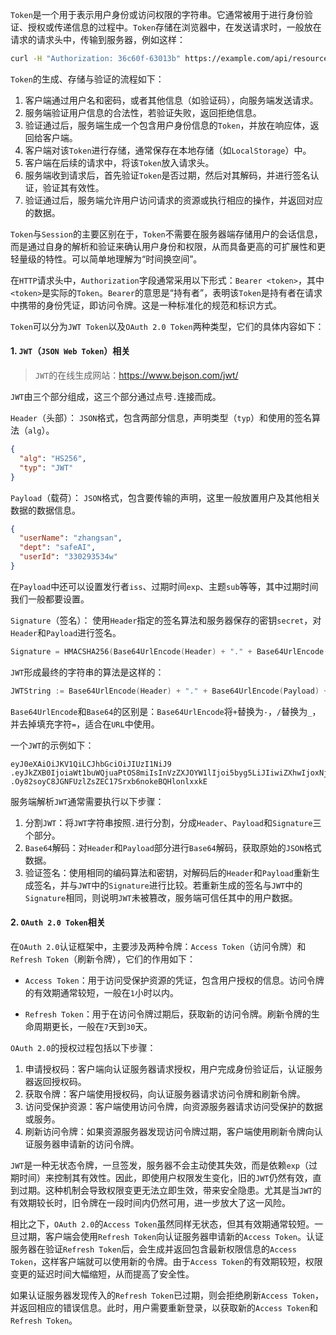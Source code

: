 `Token`是一个用于表示用户身份或访问权限的字符串。它通常被用于进行身份验证、授权或传递信息的过程中。`Token`存储在浏览器中，在发送请求时，一般放在请求的请求头中，传输到服务器，例如这样：

```sh
curl -H "Authorization: 36c60f-63013b" https://example.com/api/resource
```

`Token`的生成、存储与验证的流程如下：

1. 客户端通过用户名和密码，或者其他信息（如验证码），向服务端发送请求。
2. 服务端验证用户信息的合法性，若验证失败，返回拒绝信息。
3. 验证通过后，服务端生成一个包含用户身份信息的`Token`，并放在响应体，返回给客户端。
4. 客户端对该`Token`进行存储，通常保存在本地存储（如`LocalStorage`）中。
5. 客户端在后续的请求中，将该`Token`放入请求头。
6. 服务端收到请求后，首先验证`Token`是否过期，然后对其解码，并进行签名认证，验证其有效性。
7. 验证通过后，服务端允许用户访问请求的资源或执行相应的操作，并返回对应的数据。

`Token`与`Session`的主要区别在于，`Token`不需要在服务器端存储用户的会话信息，而是通过自身的解析和验证来确认用户身份和权限，从而具备更高的可扩展性和更轻量级的特性。可以简单地理解为“时间换空间”。

在`HTTP`请求头中，`Authorization`字段通常采用以下形式：`Bearer <token>`，其中`<token>`是实际的`Token`。`Bearer`的意思是“持有者”，表明该`Token`是持有者在请求中携带的身份凭证，即访问令牌。这是一种标准化的规范和标识方式。

`Token`可以分为`JWT Token`以及`OAuth 2.0 Token`两种类型，它们的具体内容如下：

#### 1. `JWT`（`JSON Web Token`）相关

> `JWT`的在线生成网站：https://www.bejson.com/jwt/

`JWT`由三个部分组成，这三个部分通过点号`.`连接而成。

`Header`（头部）： `JSON`格式，包含两部分信息，声明类型（`typ`）和使用的签名算法（`alg`）。

```json
{
  "alg": "HS256",
  "typ": "JWT"
}
```

`Payload`（载荷）： `JSON`格式，包含要传输的声明，这里一般放置用户及其他相关数据的数据信息。

```json
{
  "userName": "zhangsan",
  "dept": "safeAI",
  "userId": "330293534w"
}
```

在`Payload`中还可以设置发行者`iss`、过期时间`exp`、主题`sub`等等，其中过期时间我们一般都要设置。

`Signature`（签名）： 使用`Header`指定的签名算法和服务器保存的密钥`secret`，对`Header`和`Payload`进行签名。

```go
Signature = HMACSHA256(Base64UrlEncode(Header) + "." + Base64UrlEncode(Payload), secret)
```

`JWT`形成最终的字符串的算法是这样的：

```go
JWTString := Base64UrlEncode(Header) + "." + Base64UrlEncode(Payload) + "." + Base64UrlEncode(Signature)
```

`Base64UrlEncode`和`Base64`的区别是：`Base64UrlEncode`将`+`替换为`-`，`/`替换为`_`，并去掉填充字符`=`，适合在`URL`中使用。

一个`JWT`的示例如下：

```
eyJ0eXAiOiJKV1QiLCJhbGciOiJIUzI1NiJ9
.eyJkZXB0IjoiaWt1buWQjuaPtOS8miIsInVzZXJOYW1lIjoi5byg5LiJIiwiZXhwIjoxNjY1NjMwMjc1LCJ1c2VySWQiOiIzIn0
.Oy82soyC8JGNFUzlZsZEC17Srxb6nokeBQHlonlxxkE
```

服务端解析`JWT`通常需要执行以下步骤：

1. 分割`JWT`：将`JWT`字符串按照`.`进行分割，分成`Header`、`Payload`和`Signature`三个部分。
2. `Base64`解码：对`Header`和`Payload`部分进行`Base64`解码，获取原始的`JSON`格式数据。
3. 验证签名：使用相同的编码算法和密钥，对解码后的`Header`和`Payload`重新生成签名，并与`JWT`中的`Signature`进行比较。若重新生成的签名与`JWT`中的`Signature`相同，则说明`JWT`未被篡改，服务端可信任其中的用户数据。

#### 2. `OAuth 2.0 Token`相关

在`OAuth 2.0`认证框架中，主要涉及两种令牌：`Access Token`（访问令牌）和`Refresh Token`（刷新令牌），它们的作用如下：

- `Access Token`：用于访问受保护资源的凭证，包含用户授权的信息。访问令牌的有效期通常较短，一般在`1`小时以内。

- `Refresh Token`：用于在访问令牌过期后，获取新的访问令牌。刷新令牌的生命周期更长，一般在`7`天到`30`天。

`OAuth 2.0`的授权过程包括以下步骤：

1. 申请授权码：客户端向认证服务器请求授权，用户完成身份验证后，认证服务器返回授权码。
2. 获取令牌：客户端使用授权码，向认证服务器请求访问令牌和刷新令牌。
3. 访问受保护资源：客户端使用访问令牌，向资源服务器请求访问受保护的数据或服务。
4. 刷新访问令牌：如果资源服务器发现访问令牌过期，客户端使用刷新令牌向认证服务器申请新的访问令牌。

`JWT`是一种无状态令牌，一旦签发，服务器不会主动使其失效，而是依赖`exp`（过期时间）来控制其有效性。因此，即使用户权限发生变化，旧的`JWT`仍然有效，直到过期。这种机制会导致权限变更无法立即生效，带来安全隐患。尤其是当`JWT`的有效期较长时，旧令牌在一段时间内仍然可用，进一步放大了这一风险。

相比之下，`OAuth 2.0`的`Access Token`虽然同样无状态，但其有效期通常较短。一旦过期，客户端会使用`Refresh Token`向认证服务器申请新的`Access Token`。认证服务器在验证`Refresh Token`后，会生成并返回包含最新权限信息的`Access Token`，这样客户端就可以使用新的令牌。由于`Access Token`的有效期较短，权限变更的延迟时间大幅缩短，从而提高了安全性。

如果认证服务器发现传入的`Refresh Token`已过期，则会拒绝刷新`Access Token`，并返回相应的错误信息。此时，用户需要重新登录，以获取新的`Access Token`和`Refresh Token`。